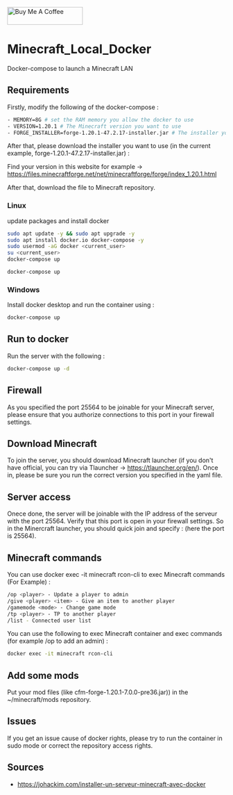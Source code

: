 <a href="https://www.buymeacoffee.com/thibaut_watrisse" target="_blank"><img src="https://cdn.buymeacoffee.com/buttons/default-orange.png" alt="Buy Me A Coffee" height="41" width="174"></a>

# Minecraft_Local_Docker
Docker-compose to launch a Minecraft LAN

## Requirements 

Firstly, modify the following of the docker-compose :

````bash
- MEMORY=8G # set the RAM memory you allow the docker to use
- VERSION=1.20.1 # The Minecraft version you want to use
- FORGE_INSTALLER=forge-1.20.1-47.2.17-installer.jar # The installer you will use
````

After that, please download the installer you want to use (in the current example, forge-1.20.1-47.2.17-installer.jar) :

Find your version in this website for example -> https://files.minecraftforge.net/net/minecraftforge/forge/index_1.20.1.html

After that, download the file to Minecraft repository.

### Linux

update packages and install docker 

````bash
sudo apt update -y && sudo apt upgrade -y
sudo apt install docker.io docker-compose -y
sudo usermod -aG docker <current_user>
su <current_user>
docker-compose up
````

````bash
docker-compose up
````

### Windows

Install docker desktop and run the container using :

````bash
docker-compose up
````

## Run to docker

Run the server with the following :

````bash
docker-compose up -d
````

## Firewall

As you specified the port 25564 to be joinable for your Minecraft server, please ensure that you authorize connections to this port in your firewall settings.

## Download Minecraft

To join the server, you should download Minecraft launcher (if you don't have official, you can try via Tlauncher -> https://tlauncher.org/en/). Once in, please be sure you run the correct version you specified in the yaml file. 

## Server access

Onece done, the server will be joinable with the IP address of the serveur with the port 25564. Verify that this port is open in your firewall settings.
So in the Minercraft launcher, you should quick join and specify <ServerIp>:<ServerPort> (here the port is 25564).

## Minecraft commands

You can use docker exec -it minecraft rcon-cli to exec Minecraft commands (For Example) :

````bash
/op <player> - Update a player to admin
/give <player> <item> - Give an item to another player
/gamemode <mode> - Change game mode
/tp <player> - TP to another player
/list - Connected user list
````

You can use the following to exec Minecraft container and exec commands (for example /op <username> to add an admin) : 

````bash
docker exec -it minecraft rcon-cli
````

## Add some mods

Put your mod files (like cfm-forge-1.20.1-7.0.0-pre36.jar)) in the ~/minecraft/mods repository.

## Issues 

If you get an issue cause of docker rights, please try to run the container in sudo mode or correct the repository access rights.

## Sources

- https://johackim.com/installer-un-serveur-minecraft-avec-docker
